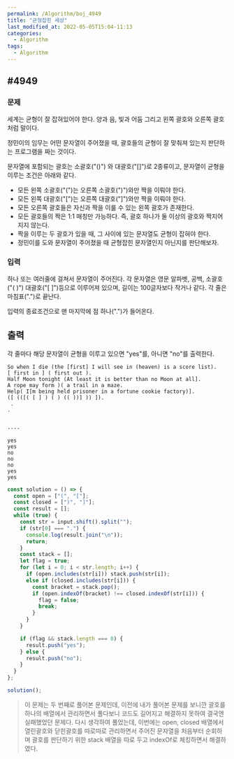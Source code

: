 ```yaml
---
permalink: /Algorithm/boj_4949
title: "균형잡힌 세상"
last_modified_at: 2022-05-05T15:04-11:13
categories:
  - Algorithm
tags:
  - Algorithm
---
```


## #4949

### 문제

세계는 균형이 잘 잡혀있어야 한다. 양과 음, 빛과 어둠 그리고 왼쪽 괄호와 오른쪽 괄호처럼 말이다.

정민이의 임무는 어떤 문자열이 주어졌을 때, 괄호들의 균형이 잘 맞춰져 있는지 판단하는 프로그램을 짜는 것이다.

문자열에 포함되는 괄호는 소괄호("()") 와 대괄호("[]")로 2종류이고, 문자열이 균형을 이루는 조건은 아래와 같다.

- 모든 왼쪽 소괄호("(")는 오른쪽 소괄호(")")와만 짝을 이뤄야 한다.
- 모든 왼쪽 대괄호("[")는 오른쪽 대괄호("]")와만 짝을 이뤄야 한다.
- 모든 오른쪽 괄호들은 자신과 짝을 이룰 수 있는 왼쪽 괄호가 존재한다.
- 모든 괄호들의 짝은 1:1 매칭만 가능하다. 즉, 괄호 하나가 둘 이상의 괄호와 짝지어지지 않는다.
- 짝을 이루는 두 괄호가 있을 때, 그 사이에 있는 문자열도 균형이 잡혀야 한다.
- 정민이를 도와 문자열이 주어졌을 때 균형잡힌 문자열인지 아닌지를 판단해보자.

### 입력

하나 또는 여러줄에 걸쳐서 문자열이 주어진다. 각 문자열은 영문 알파벳, 공백, 소괄호("( )") 대괄호("[ ]")등으로 이루어져 있으며, 길이는 100글자보다 작거나 같다. 각 줄은 마침표(".")로 끝난다.

입력의 종료조건으로 맨 마지막에 점 하나(".")가 들어온다.

## 출력

각 줄마다 해당 문자열이 균형을 이루고 있으면 "yes"를, 아니면 "no"를 출력한다.

```
So when I die (the [first] I will see in (heaven) is a score list).
[ first in ] ( first out ).
Half Moon tonight (At least it is better than no Moon at all].
A rope may form )( a trail in a maze.
Help( I[m being held prisoner in a fortune cookie factory)].
([ (([( [ ] ) ( ) (( ))] )) ]).
 .
.


----

yes
yes
no
no
no
yes
yes
```

```javascript
const solution = () => {
  const open = ["(", "["];
  const closed = [")", "]"];
  const result = [];
  while (true) {
    const str = input.shift().split("");
    if (str[0] === ".") {
      console.log(result.join("\n"));
      return;
    }
    const stack = [];
    let flag = true;
    for (let i = 0; i < str.length; i++) {
      if (open.includes(str[i])) stack.push(str[i]);
      else if (closed.includes(str[i])) {
        const bracket = stack.pop();
        if (open.indexOf(bracket) !== closed.indexOf(str[i])) {
          flag = false;
          break;
        }
      }
    }

    if (flag && stack.length === 0) {
      result.push("yes");
    } else {
      result.push("no");
    }
  }
};

solution();
```

> 이 문제는 두 번째로 풀어본 문제인데, 이전에 내가 풀어본 문제를 보니깐 괄호를 하나의 배열에서 관리하면서 풀다보니 코드도 길어지고 해결하지 못하여 결국엔 실패했었던 문제다. 다시 생각하여 풀었는데, 이번에는 open, closed 배열에서 열린괄호와 닫힌괄호를 따로따로 관리하면서 주어진 문자열을 처음부터 순회하며 괄호를 판단하기 위한 stack 배열을 따로 두고 indexOf로 체킹하면서 해결하였다.
